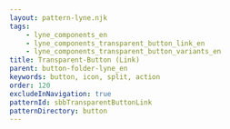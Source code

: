 ```yaml
---
layout: pattern-lyne.njk
tags: 
    - lyne_components_en
    - lyne_components_transparent_button_link_en
    - lyne_components_transparent_button_variants_en
title: Transparent-Button (Link)
parent: button-folder-lyne_en
keywords: button, icon, split, action
order: 120
excludeInNavigation: true
patternId: sbbTransparentButtonLink
patternDirectory: button
---
```

